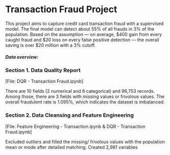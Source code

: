 # Transaction Fraud Project

This project aims to capture credit card transaction fraud with a supervised model. The final model can detect about 55% of all frauds in 3% of the population. Based on the assumption — on average, $400 gain from every caught fraud and $20 loss on every false positive detection — the overall saving is over $20 million with a 3% cutoff.

##### Data overview:


### Section 1. Data Quality Report
\[File: DQR - Transaction Fraud.ipynb\]

There are 10 fields (2 numerical and 8 categorical) and 96,753 records. Among those, there are 3 fields with missing values or frivolous values. The overall fraudulent rate is 1.095%, which indicates the dataset is imbalanced. 

### Section 2. Data Cleansing and Feature Engineering 
\[File: Feature Engineering - Transaction.ipynb & DQR - Transaction Fraud.ipynb\]

Excluded outliers and filled the missing/ frivolous values with the population mean or mode after detailed matching. Created 2,981 variables 



